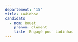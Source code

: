 ```yaml
---
departement: '15'
title: Ladinhac
candidats:
  - nom: Rouet
    prenom: Clément
    liste: Engagé pour Ladinhac
---
```

